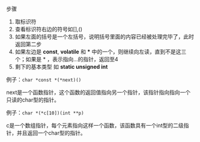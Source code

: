 步骤
1. 取标识符
2. 查看标识符右边的符号如[],()
3. 如果左面的括号是一个左括号，说明括号里面的内容已经被处理完毕了，此时返回第二步
4. 如果左边是 **const**, **volatile** 和 **\*** 中的一个，则继续向左读，直到不是这三个；如果是 * ，表示指向...的指针，返回至4
5. 剩下的基本类型 如 **static unsigned int**

例子：`char *const *(*next)()`

next是一个函数指针，这个函数的返回值指向另一个指针，该指针指向指向一个只读的char型的指针。

例子：`char *(*c[10])(int **p)`

c是一个数组指针，每个元素指向这样一个函数，该函数具有一个int型的二级指针，并且返回一个char型的指针。